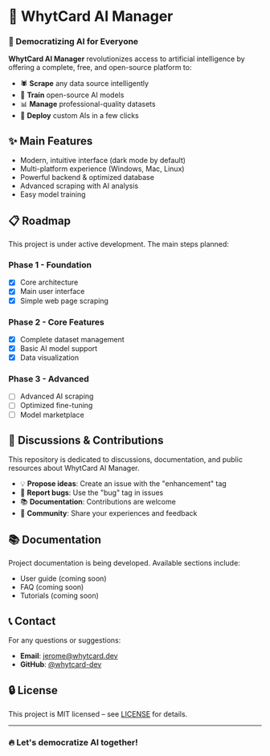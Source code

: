 # 🚀 WhytCard AI Manager

### 🤖 Democratizing AI for Everyone

**WhytCard AI Manager** revolutionizes access to artificial intelligence by offering a complete, free, and open-source platform to:

- 🕷️ **Scrape** any data source intelligently
- 🤖 **Train** open-source AI models
- 📊 **Manage** professional-quality datasets
- 🚀 **Deploy** custom AIs in a few clicks

## ✨ Main Features

- Modern, intuitive interface (dark mode by default)
- Multi-platform experience (Windows, Mac, Linux)
- Powerful backend & optimized database
- Advanced scraping with AI analysis
- Easy model training

## 📋 Roadmap

This project is under active development. The main steps planned:

### Phase 1 - Foundation
- [x] Core architecture
- [x] Main user interface
- [x] Simple web page scraping

### Phase 2 - Core Features
- [x] Complete dataset management
- [x] Basic AI model support
- [x] Data visualization

### Phase 3 - Advanced
- [ ] Advanced AI scraping
- [ ] Optimized fine-tuning
- [ ] Model marketplace

## 💬 Discussions & Contributions

This repository is dedicated to discussions, documentation, and public resources about WhytCard AI Manager.

- 💡 **Propose ideas**: Create an issue with the "enhancement" tag
- 🐛 **Report bugs**: Use the "bug" tag in issues
- 📚 **Documentation**: Contributions are welcome
- 🤝 **Community**: Share your experiences and feedback

## 📚 Documentation

Project documentation is being developed. Available sections include:

- User guide (coming soon)
- FAQ (coming soon)
- Tutorials (coming soon)

## 📞 Contact

For any questions or suggestions:

- **Email**: jerome@whytcard.dev
- **GitHub**: [@whytcard-dev](https://github.com/whytcard-dev)

## 🔒 License

This project is MIT licensed – see [LICENSE](LICENSE) for details.

---

### 🔥 Let's democratize AI together!
